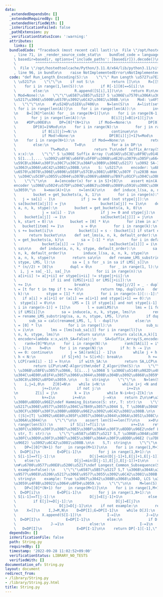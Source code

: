 ```yaml
---
data:
  _extendedDependsOn: []
  _extendedRequiredBy: []
  _extendedVerifiedWith: []
  _isVerificationFailed: false
  _pathExtension: py
  _verificationStatusIcon: ':warning:'
  attributes:
    links: []
  bundledCode: "Traceback (most recent call last):\n  File \"/opt/hostedtoolcache/Python/3.11.0/x64/lib/python3.11/site-packages/onlinejudge_verify/documentation/build.py\"\
    , line 71, in _render_source_code_stat\n    bundled_code = language.bundle(stat.path,\
    \ basedir=basedir, options={'include_paths': [basedir]}).decode()\n          \
    \         ^^^^^^^^^^^^^^^^^^^^^^^^^^^^^^^^^^^^^^^^^^^^^^^^^^^^^^^^^^^^^^^^^^^^^^^^^^^^^^^^^\n\
    \  File \"/opt/hostedtoolcache/Python/3.11.0/x64/lib/python3.11/site-packages/onlinejudge_verify/languages/python.py\"\
    , line 96, in bundle\n    raise NotImplementedError\nNotImplementedError\n"
  code: "def Run_Length_Encoding(S):\n    \"\"\" Run Length \u5727\u7E2E\n\n    S:\
    \ \u5217\n    \"\"\"\n    if not S:\n        return []\n\n    R=[[S[0],1]]\n\n\
    \    for i in range(1,len(S)):\n        if R[-1][0]==S[i]:\n            R[-1][1]+=1\n\
    \        else:\n            R.append([S[i],1])\n\n    return R\n\ndef Substring_Count(S,\
    \ Mod=None):\n    \"\"\"\u6587\u5B57\u5217 S \u306E\u7570\u306A\u308B\u90E8\u5206\
    \u5217\u306E\u500B\u6570\u3092\u6C42\u3081\u308B.\n\n    Mod: \u4F59\u308A\n \
    \   \"\"\"\n\n    #\u524D\u51E6\u7406\n    N=len(S)\n    A=list(set(S))\n    inv_A={A[i]:i\
    \ for i in range(len(A))}\n    for i in range(len(A)):\n        inv_A[A[i]]=i\n\
    \n    B=[[N]*len(A) for _ in range(N+1)]\n\n    for i in range(N-1,-1,-1):\n \
    \       for j in range(len(A)):\n            B[i][j]=B[i+1][j]\n        B[i][inv_A[S[i]]]=i\n\
    \n    #DP\u90E8\n    DP=[0]*(N+1)\n    if Mod==None:\n        DP[0]=1\n    else:\n\
    \        DP[0]=1%Mod\n\n    for i in range(N):\n        for j in range(len(A)):\n\
    \            if B[i][j]>=N:\n                continue\n\n            DP[B[i][j]+1]+=DP[i]\n\
    \            if Mod!=None:\n                DP[B[i][j]+1]%=Mod\n    #\u96C6\u8A08\
    \n    for i in range(N+1):\n        if Mod==None:\n            return sum(DP)\n\
    \        else:\n            T=0\n            for a in DP:\n                T+=a\n\
    \                T%=Mod\n            return T\n\ndef Suffix_Array(S, encoder=lambda\
    \ x:x):\n    \"\"\" S \u306E Suffix Array (\u63A5\u5C3E\u8F9E\u914D\u5217) (S[0...],\
    \ S[1...],... \u3092\u8F9E\u66F8\u5F0F\u306B\u4E26\u3079\u305F\u6642\u306E\u958B\
    \u59CB\u30A4\u30F3\u30C7\u30C3\u30AF\u30B9\u306E\u5217) \u3092 SA-IS \u306B\u3088\
    \u3063\u3066\u6C42\u3081\u308B.\n\n    S: \u5217\n    encoder: \u6B63\u306E\u6574\
    \u6570\u3078\u306E\u9806\u5E8F\u57CB\u3081\u8FBC\u307F (\u203B max encoder(S)\
    \ \u304C\u5C0F\u3055\u3044\u307B\u3069\u8A08\u7B97\u91CF\u304C\u3088\u3044)\n\
    \    \"\"\"\n\n    A=[encoder(x) for x in S]+[0]\n    assert min(A[:-1])>0,\"\
    encoder \u306E\u5024\u57DF\u304C\u6B63\u304B\u3089\u5916\u308C\u3066\u3044\u307E\
    \u3059\"\n    k=max(A)+1\n    n=len(A)\n\n    def induce_l(sa, a, n, k, stype):\n\
    \        bucket = get_buckets(a, k, 1)\n        for i in range(n):\n         \
    \   j = sa[i] - 1\n            if j >= 0 and (not stype[j]):\n               \
    \ sa[bucket[a[j]]] = j\n                bucket[a[j]] += 1\n\n    def induce_s(sa,\
    \ a, n, k, stype):\n        bucket = get_buckets(a, k, 0)\n        for i in range(n)[::-1]:\n\
    \            j = sa[i] - 1\n            if j >= 0 and stype[j]:\n            \
    \    bucket[a[j]] -= 1\n                sa[bucket[a[j]]] = j\n\n    def get_buckets(a,\
    \ k, start = 0):\n        bucket = [0] * k\n        for item in a:\n         \
    \   bucket[item] += 1\n        s = 0\n        for i in range(k):\n           \
    \ s += bucket[i]\n            bucket[i] = s - (bucket[i] if start else 0)\n  \
    \      return bucket\n\n    def set_lms(a, n, k, default_order):\n        bucket\
    \ = get_buckets(a, k)\n        sa = [-1] * n\n        for i in default_order[::-1]:\n\
    \            bucket[a[i]] -= 1\n            sa[bucket[a[i]]] = i\n        return\
    \ sa\n\n    def induce(a, n, k, stype, default_order):\n        sa = set_lms(a,\
    \ n, k, default_order)\n        induce_l(sa, a, n, k, stype)\n        induce_s(sa,\
    \ a, n, k, stype)\n        return sa\n\n    def rename_LMS_substring(sa, a, n,\
    \ stype, LMS, l):\n        sa = [_s for _s in sa if LMS[_s]]\n        tmp = [-1]\
    \ * (n//2) + [0]\n        dupl = 0\n        for _ in range(1, l):\n          \
    \  i, j = sa[_-1], sa[_]\n            for ii in range(n):\n                if\
    \ a[i+ii] != a[j+ii] or stype[i+ii] != stype[j+ii]:\n                    break\n\
    \                if ii and (LMS[i+ii] or LMS[j+ii]):\n                    dupl\
    \ += 1\n                    break\n            tmp[j//2] = _ - dupl\n        tmp\
    \ = [t for t in tmp if t >= 0]\n        return tmp, dupl\n\n    def calc(a, n,\
    \ k):\n        stype = [1] * n\n        for i in range(n-1)[::-1]:\n         \
    \   if a[i] > a[i+1] or (a[i] == a[i+1] and stype[i+1] == 0):\n              \
    \  stype[i] = 0\n\n        LMS = [1 if stype[i] and not stype[i-1] else 0 for\
    \ i in range(n-1)] + [1]\n        l = sum(LMS)\n        lms = [i for i in range(n)\
    \ if LMS[i]]\n        sa = induce(a, n, k, stype, lms)\n        renamed_LMS, dupl\
    \ = rename_LMS_substring(sa, a, n, stype, LMS, l)\n\n        if dupl:\n      \
    \      sub_sa = calc(renamed_LMS, l, l - dupl)\n        else:\n            sub_sa\
    \ = [0] * l\n            for i in range(l):\n                sub_sa[renamed_LMS[i]]\
    \ = i\n\n        lms = [lms[sub_sa[i]] for i in range(l)]\n        sa = induce(a,\
    \ n, k, stype, lms)\n        return sa\n\n    return calc(A,n,k)[1:]\n\ndef Longest_Commom_Prefix(S,\
    \ encoder=lambda x:x,with_SA=False):\n    SA=Suffix_Array(S,encoder)\n    N=len(S)\n\
    \    rank=[0]*N\n\n    for i in range(N):\n        rank[SA[i]] = i\n\n    LCP=[0]*(N\
    \ - 1)\n    h=0\n    for i in range(N):\n        if h: h -= 1\n        if rank[i]\
    \ == 0: continue\n        j = SA[rank[i] - 1]\n        while j + h < N and i +\
    \ h < N:\n            if S[j+h] != S[i+h]: break\n            h += 1\n       \
    \ LCP[rank[i] - 1] = h\n\n    if with_SA:\n        return SA,LCP\n    else:\n\
    \        return LCP\n\n#Z-Algorithm\ndef Z_Algorithm(S):\n    \"\"\" i=0,1,...,|S|-1\
    \ \u306B\u5BFE\u3057\u3066, S[i...] \u3068 S \u306E\u5148\u982D\u4F55\u6587\u5B57\
    \u304C\u4E00\u81F4\u3057\u3066\u3044\u308B\u304B\u3092\u8868\u3059\u30EA\u30B9\
    \u30C8\u3092\u8FD4\u3059.\n\n    S: string\n    \"\"\"\n    N=len(S)\n    Z=[0]*N\n\
    \    i,j=1,0\n    Z[0]=N\n    while i<N:\n        while i+j <N and S[j] == S[i+j]:\n\
    \            j+=1\n\n        if not j:\n            i+=1\n            continue\n\
    \n        Z[i] = j\n        k = 1\n        while N-i>k<j-Z[k]:\n            Z[i+k]=Z[k]\n\
    \            k+=1\n        i+=k\n        j-=k\n    return Z\n\n#\u30CF\u30DF\u30F3\
    \u30B0\u8DDD\u96E2\ndef Hamming_Distance(S: str, T: str):\n    \"\"\"\u6587\u5B57\
    \u5217\u306E\u9577\u3055\u304C\u7B49\u3057\u3044 S, T \u306B\u304A\u3051\u308B\
    \u30CF\u30DF\u30F3\u30B0\u8DDD\u96E2\u3092\u6C42\u3081\u308B.\n\n    S,T:string\
    \ (|S|=|T| \u3092\u6E80\u305F\u3057\u3066\u3044\u306A\u3051\u308C\u3070\u306A\u3089\
    \u306A\u3044)\n    \"\"\"\n\n    assert len(S)==len(T)\n\n    x=0\n    for i in\
    \ range(len(S)):\n        if S[i]!=T[i]:\n            x+=1\n    return x\n\n#\u30EC\
    \u30FC\u30D9\u30F3\u30B7\u30E5\u30BF\u30A4\u30F3\u8DDD\u96E2\ndef Levenshtein_Distance(S:\
    \ str, T: str):\n    \"\"\"\u6587\u5B57\u5217 S,T \u306B\u304A\u3051\u308B\u30EC\
    \u30FC\u30D9\u30F3\u30B7\u30E5\u30BF\u30A4\u30F3\u8DDD\u96E2 (\u7DE8\u96C6\u8DDD\
    \u96E2) \u3092\u6C42\u3081\u308B.\n\n    S,T: string\n    \"\"\"\n    M=len(S);N=len(T)\n\
    \    DP=[[0]*(N+1) for _ in range(M+1)]\n\n    for i in range(1,M+1):\n      \
    \  D=DP[i]\n        E=DP[i-1]\n        for j in range(1,N+1):\n            if\
    \ S[i-1]==T[j-1]:\n                D[j]=min(D[j-1]+1,E[j]+1,E[j-1])\n        \
    \    else:\n                D[j]=min(D[j-1],E[j],E[j-1])+1\n\n    return D[-1]\n\
    \n#\u6700\u9577\u90E8\u5206\u5217\ndef Longest_Common_Subsequence(S:str, T:str,\
    \ example=False):\n    \"\"\"\u6587\u5B57\u5217 S,T \u306B\u304A\u3051\u308B\u6700\
    \u9577\u90E8\u5206\u5217\u306E\u9577\u3055\u3092\u6C42\u3081\u308B.\n\n    S,T:\
    \ string\n    example: True \u3067\u3042\u308B\u3068\u304D, LCS \u3092\u6E80\u305F\
    \u3059\u4F8B\u30921\u3064\u8FD4\u3059.\n    \"\"\"\n\n    M=len(S);N=len(T)\n\
    \    DP=[[0]*(N+1) for _ in range(M+1)]\n\n    for i in range(1,M+1):\n      \
    \  D=DP[i]\n        E=DP[i-1]\n        for j in range(1,N+1):\n            if\
    \ S[i-1]==T[j-1]:\n                D[j]=E[j-1]+1\n            else:\n        \
    \        if E[j]>=D[j-1]:\n                    D[j]=E[j]\n                else:\n\
    \                    D[j]=D[j-1]\n\n    if not example:\n        return D[-1]\n\
    \n    X=[]\n    I,J=M,N\n    D=DP[I];E=DP[I-1]\n    while D[J]:\n        if S[I-1]==T[J-1]:\n\
    \            X.append(S[I-1])\n            I-=1\n            J-=1\n          \
    \  D=DP[I]\n            E=DP[I-1]\n        else:\n            if D[J]==D[J-1]:\n\
    \                J-=1\n            else:\n                I-=1\n             \
    \   D=DP[I]\n                E=DP[I-1]\n\n    return DP[-1][-1],\" \".join(X[::-1])\n"
  dependsOn: []
  isVerificationFile: false
  path: String.py
  requiredBy: []
  timestamp: '2022-09-28 11:02:52+09:00'
  verificationStatus: LIBRARY_NO_TESTS
  verifiedWith: []
documentation_of: String.py
layout: document
redirect_from:
- /library/String.py
- /library/String.py.html
title: String.py
---
```

